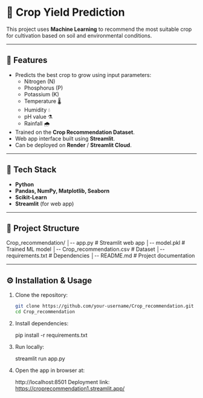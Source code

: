 # 🌾 Crop Yield Prediction

This project uses **Machine Learning** to recommend the most suitable crop for cultivation based on soil and environmental conditions.

---

## 📌 Features
- Predicts the best crop to grow using input parameters:
  - Nitrogen (N)
  - Phosphorus (P)
  - Potassium (K)
  - Temperature 🌡️
  - Humidity 💧
  - pH value ⚗️
  - Rainfall 🌧️
- Trained on the **Crop Recommendation Dataset**.
- Web app interface built using **Streamlit**.
- Can be deployed on **Render** / **Streamlit Cloud**.

---

## 🚀 Tech Stack
- **Python**
- **Pandas, NumPy, Matplotlib, Seaborn**
- **Scikit-Learn**
- **Streamlit** (for web app)
  

---

## 📂 Project Structure
Crop_recommendation/
│-- app.py # Streamlit web app
│-- model.pkl # Trained ML model
│-- Crop_recommendation.csv # Dataset
│-- requirements.txt # Dependencies
│-- README.md # Project documentation

---

## ⚙️ Installation & Usage
1. Clone the repository:
   ```bash
   git clone https://github.com/your-username/Crop_recommendation.git
   cd Crop_recommendation

2. Install dependencies:

   pip install -r requirements.txt


3. Run locally:

   streamlit run app.py


4. Open the app in browser at:

   http://localhost:8501
Deployment link: https://croprecommendation1.streamlit.app/

